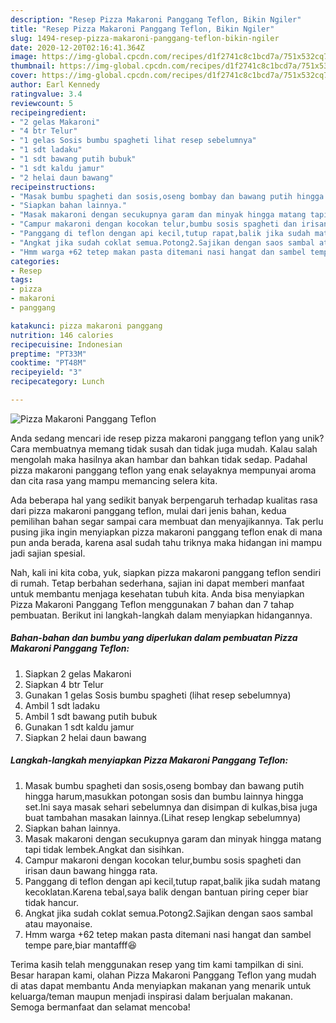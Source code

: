 ```yaml
---
description: "Resep Pizza Makaroni Panggang Teflon, Bikin Ngiler"
title: "Resep Pizza Makaroni Panggang Teflon, Bikin Ngiler"
slug: 1494-resep-pizza-makaroni-panggang-teflon-bikin-ngiler
date: 2020-12-20T02:16:41.364Z
image: https://img-global.cpcdn.com/recipes/d1f2741c8c1bcd7a/751x532cq70/pizza-makaroni-panggang-teflon-foto-resep-utama.jpg
thumbnail: https://img-global.cpcdn.com/recipes/d1f2741c8c1bcd7a/751x532cq70/pizza-makaroni-panggang-teflon-foto-resep-utama.jpg
cover: https://img-global.cpcdn.com/recipes/d1f2741c8c1bcd7a/751x532cq70/pizza-makaroni-panggang-teflon-foto-resep-utama.jpg
author: Earl Kennedy
ratingvalue: 3.4
reviewcount: 5
recipeingredient:
- "2 gelas Makaroni"
- "4 btr Telur"
- "1 gelas Sosis bumbu spagheti lihat resep sebelumnya"
- "1 sdt ladaku"
- "1 sdt bawang putih bubuk"
- "1 sdt kaldu jamur"
- "2 helai daun bawang"
recipeinstructions:
- "Masak bumbu spagheti dan sosis,oseng bombay dan bawang putih hingga harum,masukkan potongan sosis dan bumbu lainnya hingga set.Ini saya masak sehari sebelumnya dan disimpan di kulkas,bisa juga buat tambahan masakan lainnya.(Lihat resep lengkap sebelumnya)"
- "Siapkan bahan lainnya."
- "Masak makaroni dengan secukupnya garam dan minyak hingga matang tapi tidak lembek.Angkat dan sisihkan."
- "Campur makaroni dengan kocokan telur,bumbu sosis spagheti dan irisan daun bawang hingga rata."
- "Panggang di teflon dengan api kecil,tutup rapat,balik jika sudah matang kecoklatan.Karena tebal,saya balik dengan bantuan piring ceper biar tidak hancur."
- "Angkat jika sudah coklat semua.Potong2.Sajikan dengan saos sambal atau mayonaise."
- "Hmm warga +62 tetep makan pasta ditemani nasi hangat dan sambel tempe pare,biar mantafff😆"
categories:
- Resep
tags:
- pizza
- makaroni
- panggang

katakunci: pizza makaroni panggang 
nutrition: 146 calories
recipecuisine: Indonesian
preptime: "PT33M"
cooktime: "PT48M"
recipeyield: "3"
recipecategory: Lunch

---
```



![Pizza Makaroni Panggang Teflon](https://img-global.cpcdn.com/recipes/d1f2741c8c1bcd7a/751x532cq70/pizza-makaroni-panggang-teflon-foto-resep-utama.jpg)

Anda sedang mencari ide resep pizza makaroni panggang teflon yang unik? Cara membuatnya memang tidak susah dan tidak juga mudah. Kalau salah mengolah maka hasilnya akan hambar dan bahkan tidak sedap. Padahal pizza makaroni panggang teflon yang enak selayaknya mempunyai aroma dan cita rasa yang mampu memancing selera kita.



Ada beberapa hal yang sedikit banyak berpengaruh terhadap kualitas rasa dari pizza makaroni panggang teflon, mulai dari jenis bahan, kedua pemilihan bahan segar sampai cara membuat dan menyajikannya. Tak perlu pusing jika ingin menyiapkan pizza makaroni panggang teflon enak di mana pun anda berada, karena asal sudah tahu triknya maka hidangan ini mampu jadi sajian spesial.


Nah, kali ini kita coba, yuk, siapkan pizza makaroni panggang teflon sendiri di rumah. Tetap berbahan sederhana, sajian ini dapat memberi manfaat untuk membantu menjaga kesehatan tubuh kita. Anda bisa menyiapkan Pizza Makaroni Panggang Teflon menggunakan 7 bahan dan 7 tahap pembuatan. Berikut ini langkah-langkah dalam menyiapkan hidangannya.

<!--inarticleads1-->

##### Bahan-bahan dan bumbu yang diperlukan dalam pembuatan Pizza Makaroni Panggang Teflon:

1. Siapkan 2 gelas Makaroni
1. Siapkan 4 btr Telur
1. Gunakan 1 gelas Sosis bumbu spagheti (lihat resep sebelumnya)
1. Ambil 1 sdt ladaku
1. Ambil 1 sdt bawang putih bubuk
1. Gunakan 1 sdt kaldu jamur
1. Siapkan 2 helai daun bawang




<!--inarticleads2-->

##### Langkah-langkah menyiapkan Pizza Makaroni Panggang Teflon:

1. Masak bumbu spagheti dan sosis,oseng bombay dan bawang putih hingga harum,masukkan potongan sosis dan bumbu lainnya hingga set.Ini saya masak sehari sebelumnya dan disimpan di kulkas,bisa juga buat tambahan masakan lainnya.(Lihat resep lengkap sebelumnya)
1. Siapkan bahan lainnya.
1. Masak makaroni dengan secukupnya garam dan minyak hingga matang tapi tidak lembek.Angkat dan sisihkan.
1. Campur makaroni dengan kocokan telur,bumbu sosis spagheti dan irisan daun bawang hingga rata.
1. Panggang di teflon dengan api kecil,tutup rapat,balik jika sudah matang kecoklatan.Karena tebal,saya balik dengan bantuan piring ceper biar tidak hancur.
1. Angkat jika sudah coklat semua.Potong2.Sajikan dengan saos sambal atau mayonaise.
1. Hmm warga +62 tetep makan pasta ditemani nasi hangat dan sambel tempe pare,biar mantafff😆




Terima kasih telah menggunakan resep yang tim kami tampilkan di sini. Besar harapan kami, olahan Pizza Makaroni Panggang Teflon yang mudah di atas dapat membantu Anda menyiapkan makanan yang menarik untuk keluarga/teman maupun menjadi inspirasi dalam berjualan makanan. Semoga bermanfaat dan selamat mencoba!
